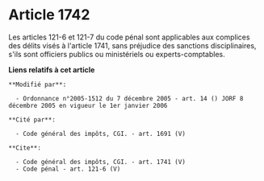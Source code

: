 # Article 1742

Les articles 121-6 et 121-7 du code pénal sont applicables aux complices des délits visés à l'article 1741, sans préjudice
des sanctions disciplinaires, s'ils sont officiers publics ou ministériels ou experts-comptables.

**Liens relatifs à cet article**

	**Modifié par**:

	  - Ordonnance n°2005-1512 du 7 décembre 2005 - art. 14 () JORF 8 décembre 2005 en vigueur le 1er janvier 2006

	**Cité par**:

	  - Code général des impôts, CGI. - art. 1691 (V)

	**Cite**:

	  - Code général des impôts, CGI. - art. 1741 (V)
	  - Code pénal - art. 121-6 (V)
